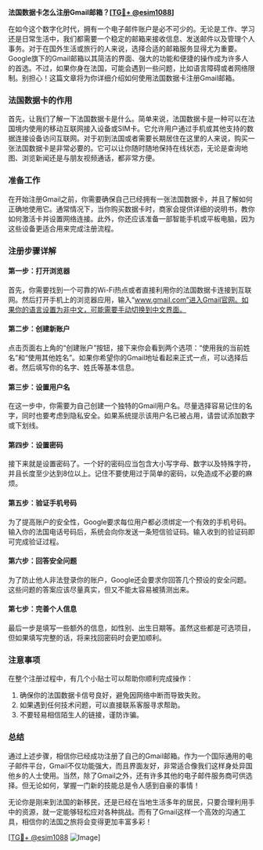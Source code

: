 **法国数据卡怎么注册Gmail邮箱？[[TG💪+ @esim1088](https://t.me/s/esim1088)]**

在如今这个数字化时代，拥有一个电子邮件账户是必不可少的。无论是工作、学习还是日常生活中，我们都需要一个稳定的邮箱来接收信息、发送邮件以及管理个人事务。对于在国外生活或旅行的人来说，选择合适的邮箱服务显得尤为重要。Google旗下的Gmail邮箱以其简洁的界面、强大的功能和便捷的操作成为许多人的首选。不过，如果你身在法国，可能会遇到一些问题，比如语言障碍或者网络限制。别担心！这篇文章将为你详细介绍如何使用法国数据卡注册Gmail邮箱。

### 法国数据卡的作用

首先，让我们了解一下法国数据卡是什么。简单来说，法国数据卡是一种可以在法国境内使用的移动互联网接入设备或SIM卡。它允许用户通过手机或其他支持的数据连接设备访问互联网。对于初到法国或者需要长期居住在这里的人来说，购买一张法国数据卡是非常必要的。它可以让你随时随地保持在线状态，无论是查询地图、浏览新闻还是与朋友视频通话，都非常方便。

### 准备工作

在开始注册Gmail之前，你需要确保自己已经拥有一张法国数据卡，并且了解如何正确地使用它。通常情况下，当你购买数据卡时，商家会提供详细的说明书，教你如何激活卡并设置网络连接。此外，你还应该准备一部智能手机或平板电脑，因为这些设备更适合用来完成注册流程。

### 注册步骤详解

#### 第一步：打开浏览器

首先，你需要找到一个可靠的Wi-Fi热点或者直接利用你的法国数据卡连接到互联网。然后打开手机上的浏览器应用，输入“www.gmail.com”进入Gmail官网。如果你的语言设置为非中文，可能需要手动切换到中文界面。

#### 第二步：创建新账户

点击页面右上角的“创建账户”按钮，接下来你会看到两个选项：“使用我的当前姓名”和“使用其他姓名”。如果你希望你的Gmail地址看起来正式一点，可以选择后者。然后填写你的名字、姓氏等基本信息。

#### 第三步：设置用户名

在这一步中，你需要为自己创建一个独特的Gmail用户名。尽量选择容易记住的名字，同时也要考虑到隐私安全。如果系统提示该用户名已被占用，请尝试添加数字或下划线。

#### 第四步：设置密码

接下来就是设置密码了。一个好的密码应当包含大小写字母、数字以及特殊字符，并且长度至少达到8位以上。记住不要使用过于简单的密码，以免造成不必要的麻烦。

#### 第五步：验证手机号码

为了提高账户的安全性，Google要求每位用户都必须绑定一个有效的手机号码。输入你的法国电话号码后，系统会向你发送一条短信验证码。输入收到的验证码即可完成验证过程。

#### 第六步：回答安全问题

为了防止他人非法登录你的账户，Google还会要求你回答几个预设的安全问题。这些问题的答案应该尽量真实，但又不能太容易被猜测出来。

#### 第七步：完善个人信息

最后一步是填写一些额外的信息，如性别、出生日期等。虽然这些都是可选项目，但如果填写完整的话，将来找回密码时会更加顺利。

### 注意事项

在整个注册过程中，有几个小贴士可以帮助你顺利完成操作：

1. 确保你的法国数据卡信号良好，避免因网络中断而导致失败。
2. 如果遇到任何技术问题，可以直接联系客服寻求帮助。
3. 不要轻易相信陌生人的链接，谨防诈骗。

### 总结

通过上述步骤，相信你已经成功注册了自己的Gmail邮箱。作为一个国际通用的电子邮件平台，Gmail不仅功能强大，而且界面友好，非常适合像我们这样身处异国他乡的人士使用。当然，除了Gmail之外，还有许多其他的电子邮件服务商可供选择。但无论如何，掌握一门新的技能总是令人感到自豪的事情！

无论你是刚来到法国的新移民，还是已经在当地生活多年的居民，只要合理利用手中的资源，就一定能够轻松应对各种挑战。而有了Gmail这样一个高效的沟通工具，相信你的法国之旅将会变得更加丰富多彩！

[[TG💪+ @esim1088](https://t.me/s/esim1088) ![Image](https://i.postimg.cc/4NQfJmqS/Snipaste-2025-05-13-00-14-12.png)]
